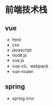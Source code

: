 # 前端技术栈

## vue
- html
- css
- javascript
- node.js
- vue.js
- vue-cli、webpack
- vue-router

## spring
- spring mvc
